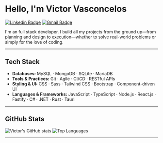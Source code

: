 # Hello, I'm Victor Vasconcelos

[![Linkedin Badge](https://img.shields.io/badge/-Victor%20Vasconcelos-0A66C2?style=flat-square\&logo=Linkedin\&logoColor=white\&link=https://www.linkedin.com/in/ovasconceloss/)](https://www.linkedin.com/in/ovasconceloss/)
[![Gmail Badge](https://img.shields.io/badge/-victorolimpiovasconcelos.dev@gmail.com-EA4335?style=flat-square\&logo=Gmail\&logoColor=white\&link=mailto\:victorolimpiovasconcelos.dev@gmail.com)](mailto:victorolimpiovasconcelos.dev@gmail.com)

I'm an full stack developer. I build all my projects from the ground up—from planning and design to execution—whether to solve real-world problems or simply for the love of coding.

---

## Tech Stack

* **Databases:** MySQL · MongoDB · SQLite · MariaDB
* **Tools & Practices:** Git · Agile · CI/CD · RESTful APIs
* **Styling & UI:** CSS · Sass · Tailwind CSS · Bootstrap · Component-driven UI
* **Languages & Frameworks:** JavaScript · TypeScript · Node.js · React.js · Fastify · C# · .NET · Rust · Tauri

---

## GitHub Stats

<div align="left">
  <img src="https://github-readme-stats.vercel.app/api?username=ovasconceloss&show_icons=true&theme=dracula" alt="Victor's GitHub stats"/>
  <img src="https://github-readme-stats.vercel.app/api/top-langs/?username=ovasconceloss&layout=compact&theme=dracula" alt="Top Languages"/>
  <br/>
</div>

---
